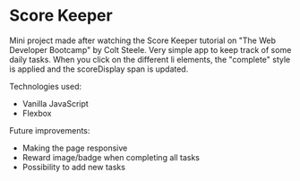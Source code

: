 # Score Keeper

Mini project made after watching the Score Keeper tutorial on "The Web Developer Bootcamp" by Colt Steele. Very simple app to keep track of some daily tasks. When you click on the different li elements, the "complete" style is applied and the scoreDisplay span is updated. 

Technologies used:
- Vanilla JavaScript
- Flexbox

Future improvements:
- Making the page responsive
- Reward image/badge when completing all tasks
- Possibility to add new tasks
